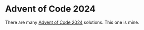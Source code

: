 # Advent of Code 2024

There are many [Advent of Code 2024](https://adventofcode.com/2024) solutions. This one is mine.

